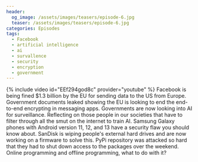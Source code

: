 ```yaml
---
header:
  og_image: /assets/images/teasers/episode-6.jpg
  teaser: /assets/images/teasers/episode-6.jpg
categories: Episodes
tags:
  - Facebook
  - artificial intelligence
  - ai
  - survallence
  - security
  - encryption
  - government
---
```


{% include video id="EEf294god8c" provider="youtube" %}
Facebook is being fined $1.3 billion by the EU for sending data to the US from Europe. Government documents leaked showing the EU is looking to end the end-to-end encrypting in messaging apps. Governments are now looking into AI for surveillance. Reflecting on those people in our societies that have to filter through all the smut on the internet to train AI. Samsung Galaxy phones with Android version 11, 12, and 13 have a security flaw you should know about. SanDisk is wiping people's external hard drives and are now working on a firmware to solve this. PyPi repository was attacked so hard that they had to shut down access to the packages over the weekend. Online programming and offline programming, what to do with it?
